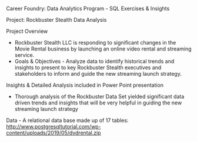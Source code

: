 Career Foundry: Data Analytics Program - SQL Exercises & Insights

Project: Rockbuster Stealth Data Analysis

Project Overview

- Rockbuster Stealth LLC is responding to significant changes in the Movie Rental business by launching an online video rental and streaming service.
- Goals & Objectives -  Analyze data to identify historical trends and insights to present to key Rockbuster Stealth executives and stakeholders to inform and guide the   new streaming launch strategy.

Insights & Detailed Analysis included in Power Point presentation

- Thorough analysis of the Rockbuster Data Set yielded significant data driven trends and insights that will be very helpful in guiding the new streaming launch strategy

Data - A relational data base made up of 17 tables: http://www.postgresqltutorial.com/wp-content/uploads/2019/05/dvdrental.zip


